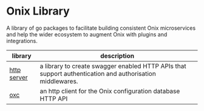 # Onix Library

A library of go packages to facilitate building consistent Onix microservices and help the wider ecosystem to augment Onix with plugins and integrations.

| library | description |
|---|---|
| [http server](./httpserver/readme.md) | a library to create swagger enabled HTTP APIs that support authentication and authorisation middlewares. |
| [oxc](./oxc/readme.md) | an http client for the Onix configuration database HTTP API |
